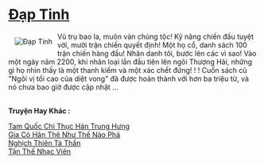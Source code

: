 <a href="https://truyenwiki.net/dap-tinh.36040/" title="Đạp Tinh"><h1>Đạp Tinh</h1></a><div style="display:table"><img align="right" style="float: left; padding: 10px;" src="https://truyenwiki.net/a/img/str/src/36040.jpg" alt="Đạp Tinh">Vũ trụ bao la, muôn vàn chủng tộc! Kỹ năng chiến đấu tuyệt vời, mười trận chiến quyết định! Một họ cổ, danh sách 100 trận chiến hàng đầu! Nhân danh tôi, bước lên các vì sao! Vào một ngày năm 2200, khi nhân loại lần đầu tiên lên ngôi Thượng Hải, những gì họ nhìn thấy là một thanh kiếm và một xác chết đứng! ! ! Cuốn sách cũ "Ngôi vị tối cao của diệt vong" đã được hoàn thành với hơn ba triệu từ, và nó chưa bao giờ được cập nhật ...</div><p><br><b>Truyện Hay Khác :</b></p><a href="https://truyenwiki.net/tam-quoc-chi-thuc-han-trung-hung.36584/" alt="Tam Quốc Chi Thục Hán Trung Hưng">Tam Quốc Chi Thục Hán Trung Hưng</a><br/><a href="https://sangtacviet.wordpress.com/2020/10/22/gia-co-han-the-nhu-the-nao-pha/" alt="Gia Có Hãn Thê Như Thế Nào Phá">Gia Có Hãn Thê Như Thế Nào Phá</a><br/><a href="https://github.com/nownovels/wikidich/tree/master/truyenhay/36461" alt="Nghịch Thiên Tà Thần">Nghịch Thiên Tà Thần</a><br/><a href="https://sangtacviet.wordpress.com/2020/10/22/tan-the-nhac-vien/" alt="Tận Thế Nhạc Viên">Tận Thế Nhạc Viên</a><br/>